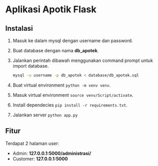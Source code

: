 # Aplikasi Apotik Flask


## Instalasi

1. Masuk ke dalam mysql dengan username dan password.
2. Buat database dengan nama **db_apotek**.
3. Jalankan perintah dibawah menggunakan command prompt untuk import database.

    ```sh
    mysql -u username -p db_apotek < database/db_apotek.sql
    ```

4. Buat virtual environment `python -m venv venv`.
5. Masuk virtual environment `source venv/Script/activate`.
6. Install dependecies `pip install -r requirements.txt`.
7. Jalankan server `python app.py`


## Fitur

Terdapat 2 halaman user:

- Admin: **127.0.0.1:5000/administrasi/**
- Customer: **127.0.0.1:5000**

